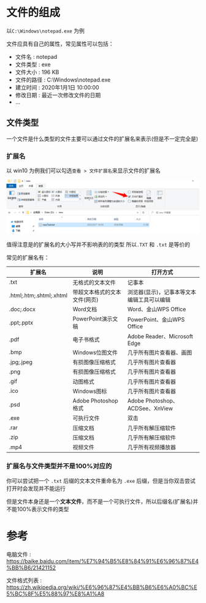 # 文件的组成

以`C:\Windows\notepad.exe` 为例

文件应具有自己的属性，常见属性可以包括：
* 文件名 : notepad
* 文件类型 : exe
* 文件大小 : 196 KB
* 文件的路径 : C:\Windows\notepad.exe
* 建立时间 : 2020年1月1日 10:00:00
* 修改日期 : 最近一次修改文件的日期
* ...

## 文件类型

一个文件是什么类型的文件主要可以通过文件的扩展名来表示(但是不一定完全是)

### 扩展名

以 win10 为例我们可以勾选`查看 > 文件扩展名`来显示文件的扩展名

![打开扩展名显示](../img/chap3_file_attribute_extension.png)

值得注意是的扩展名的大小写并不影响表的的类型 所以`.TXT` 和 `.txt` 是等价的

常见的扩展名有：

| 扩展名                      | 说明                | 打开方式                          |
|--------------------------|-------------------|-------------------------------|
| .txt                     | 无格式的文本文件          | 记事本                           |
| .html;.htm;.shtml;.xhtml | 带超文本格式的文本文件(网页)   | 浏览器(显示)，记事本等文本编辑工具可以编辑        |
| .doc;.docx               | Word文档            | Word、金山WPS Office             |
| .ppt;.pptx               | PowerPoint演示文稿    | PowerPoint、金山WPS Office       |
| .pdf                     | 电子书格式             | Adobe Reader、Microsoft Edge   |
| .bmp                     | Windows位图文件       | 几乎所有图片查看器、画图                  |
| .jpg;.jpeg               | 有损图像压缩格式          | 几乎所有图片查看器                     |
| .png                     | 有损图像压缩格式          | 几乎所有图片查看器                     |
| .gif                     | 动图格式              | 几乎所有图片查看器                     |
| .ico                     | Windows图标         | 几乎所有图片查看器                     |
| .psd                     | Adobe Photoshop格式 | Adobe Photoshop、ACDSee、XnView |
| .exe                     | 可执行文件             | 双击                            |
| .rar                     | 压缩文档              | 几乎所有解压缩软件                     |
| .zip                     | 压缩文档              | 几乎所有解压缩软件                     |
| .mp4                     | 视频文件              | 几乎所有视频播放器                     |

### 扩展名与文件类型并不是100%对应的

你可以尝试把一个 `.txt` 后缀的文本文件重命名为 `.exe` 后缀，但是当你双击尝试打开时会发现并不能运行

但是文件本身还是一个**文本文件**，而不是一个可执行文件，所以后缀名(扩展名)并不能100%表示文件的类型

# 参考
电脑文件 : https://baike.baidu.com/item/%E7%94%B5%E8%84%91%E6%96%87%E4%BB%B6/21421152

文件格式列表 : https://zh.wikipedia.org/wiki/%E6%96%87%E4%BB%B6%E6%A0%BC%E5%BC%8F%E5%88%97%E8%A1%A8
